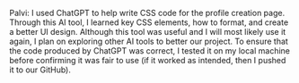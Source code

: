 Palvi: 
I used ChatGPT to help write CSS code for the profile creation page. Through this AI tool, I learned key CSS elements, how to format, and create a better UI design. 
Although this tool was useful and I will most likely use it again, I plan on exploring other AI tools to better our project. To ensure that the code produced by ChatGPT was correct,
I tested it on my local machine before confirming it was fair to use (if it worked as intended, then I pushed it to our GitHub).
